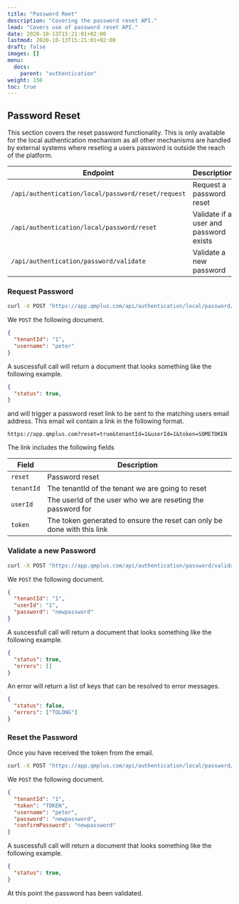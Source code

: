 ```yaml
---
title: "Password Reet"
description: "Covering the password reset API."
lead: "Covers use of password reset API."
date: 2020-10-13T15:21:01+02:00
lastmod: 2020-10-13T15:21:01+02:00
draft: false
images: []
menu: 
  docs:
    parent: "authentication"
weight: 150
toc: true
---
```


## Password Reset

This section covers the reset password functionality. This is only available for the local authentication mechanism as all other mechanisms are handled by external systems where reseting a users password is outside the reach of the platform.

| Endpoint | Description |
| --- | --- |
| `/api/authentication/local/password/reset/request` | Request a password reset |
| `/api/authentication/local/password/reset` | Validate if a user and password exists |
| `/api/authentication/password/validate` | Validate a new password |

### Request Password

```bash
curl -X POST "https://app.qmplus.com/api/authentication/local/password/reset/request" -H "accept: application/json" -H "auth-impersonate-tenant-id: 104" -H "auth-impersonate-user-id: 1000001" -H "auth-tenant-id: 0" -H "auth-token: TOKEN" -H "Content-Type: application/json" -d "{ \"tenantId\": \"1\", \"username\": \"peter\" }"
```

We `POST` the following document.

```json
{
  "tenantId": "1",
  "username": "peter"
}
```

A suscessfull call will return a document that looks something like the following example.

```json
{
  "status": true,
}
```

and will trigger a password reset link to be sent to the matching users email address. This email wil contain a link in the following format.

```
https://app.qmplus.com?reset=true&tenantId=1&userId=1&token=SOMETOKEN
```

The link includes the following fields

| Field | Description |
| --- | --- |
| `reset` | Password reset |
| `tenantId` | The tenantId of the tenant we are going to reset |
| `userId` | The userId of the user who we are reseting the password for |
| `token` | The token generated to ensure the reset can only be done with this link |

### Validate a new Password

```bash
curl -X POST "https://app.qmplus.com/api/authentication/password/validate" -H "accept: application/json" -H "auth-impersonate-tenant-id: 104" -H "auth-impersonate-user-id: 1000001" -H "auth-tenant-id: 0" -H "auth-token: TOKEN" -H "Content-Type: application/json" -d "{ \"tenantId\": \"1\",\"userId\": \"1\", \"password\": \"newpassword\" }"
```

We `POST` the following document.

```json
{
  "tenantId": "1",
  "userId": "1",
  "password": "newpassword"
}
```

A suscessfull call will return a document that looks something like the following example.

```json
{
  "status": true,
  "errors": []
}
```

An error will return a list of keys that can be resolved to error messages.

```json
{
  "status": false,
  "errors": ["TOLONG"]
}
```

### Reset the Password

Once you have received the token from the email.

```bash
curl -X POST "https://app.qmplus.com/api/authentication/local/password/reset" -H "accept: application/json" -H "auth-impersonate-tenant-id: 104" -H "auth-impersonate-user-id: 1000001" -H "auth-tenant-id: 0" -H "auth-token: TOKEN" -H "Content-Type: application/json" -d "{ \"tenantId\": \"1\",\"username\": \"peter\", \"token\": \"TOKEN\", \"password\": \"newpassword\", \"confirmPassword\": \"newpassword\" }"
```

We `POST` the following document.

```json
{
  "tenantId": "1",
  "token": "TOKEN",
  "username": "peter",
  "password": "newpassword",
  "confirmPassword": "newpassword"
}
```

A suscessfull call will return a document that looks something like the following example.

```json
{
  "status": true,
}
```

At this point the password has been validated.




